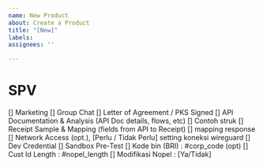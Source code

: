 ```yaml
---
name: New Product
about: Create a Product
title: "[New]"
labels: 
assignees: ''

---
```

# SPV
[] Marketing
[] Group Chat
[] Letter of Agreement / PKS Signed
[] API Documentation & Analysis (API Doc details, flows, etc)
[] Contoh struk
[] Receipt Sample & Mapping (fields from API to Receipt)
[] mapping response
[] Network Access (opt.), [Perlu / Tidak Perlu] setting koneksi wireguard
[] Dev Credential
[] Sandbox Pre-Test
[] Kode bin (BRI) :  #corp_code (opt)
[] Cust Id Length : #nopel_length
[] Modifikasi Nopel : [Ya/Tidak]
